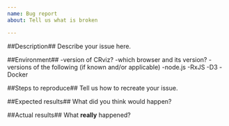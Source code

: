 ```yaml
---
name: Bug report
about: Tell us what is broken

---
```


##Description##
Describe your issue here.

##Environment##
-version of CRviz?
-which browser and its version?
-versions of the following (if known and/or applicable)
  -node.js
  -RxJS
  -D3
  -Docker

##Steps to reproduce##
Tell us how to recreate your issue.

##Expected results##
What did you think would happen?

##Actual results##
What **really** happened?
